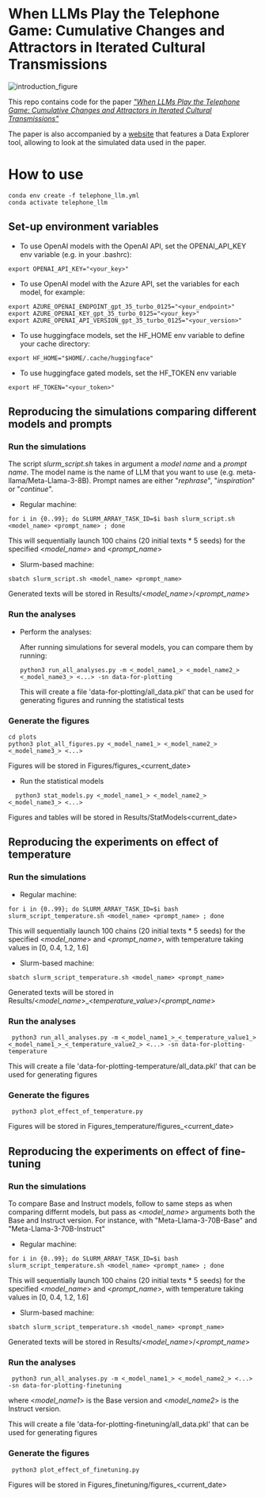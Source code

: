 # When LLMs Play the Telephone Game: Cumulative Changes and Attractors in Iterated Cultural Transmissions
![introduction_figure](https://github.com/jeremyperez2/TelephoneGameLLM/assets/152488508/6ec97899-f8fd-48bd-a5da-d8fac458bfe8)

This repo contains code for the paper [_"When LLMs Play the Telephone Game: Cumulative Changes and Attractors in Iterated Cultural Transmissions"_](https://sites.google.com/view/llms-play-telephone)

The paper is also accompanied by a [website](https://sites.google.com/view/llms-play-telephone) that features a Data Explorer tool, allowing to look at the simulated data used in the paper. 

# How to use
```
conda env create -f telephone_llm.yml
conda activate telephone_llm
```



## Set-up environment variables

- To use OpenAI models with the OpenAI API, set the OPENAI_API_KEY env variable (e.g. in your .bashrc):
```
export OPENAI_API_KEY="<your_key>"
```

- To use OpenAI model with the Azure API, set the variables for each model, for example:
```
export AZURE_OPENAI_ENDPOINT_gpt_35_turbo_0125="<your_endpoint>"
export AZURE_OPENAI_KEY_gpt_35_turbo_0125="<your_key>"
export AZURE_OPENAI_API_VERSION_gpt_35_turbo_0125="<your_version>"
```
- To use huggingface models, set the HF_HOME env variable to define your cache directory:

```
export HF_HOME="$HOME/.cache/huggingface"
```

- To use huggingface gated models, set the HF_TOKEN env variable

```
export HF_TOKEN="<your_token>"
```

## Reproducing the simulations comparing different models and prompts

### Run the simulations

The script _slurm_script.sh_ takes in argument a _model name_ and a _prompt name_. The model name is the name of LLM that you want to use (e.g. meta-llama/Meta-Llama-3-8B). Prompt names are either "_rephrase_", "_inspiration_" or "_continue_". 

- Regular machine:
```
for i in {0..99}; do SLURM_ARRAY_TASK_ID=$i bash slurm_script.sh <model_name> <prompt_name> ; done
```
This will sequentially launch 100 chains (20 initial texts * 5 seeds) for the specified <_model_name_> and <_prompt_name_>


- Slurm-based machine:
```
sbatch slurm_script.sh <model_name> <prompt_name>
```

Generated texts will be stored in Results/<_model_name_>/<_prompt_name_>

### Run the analyses

- Perform the analyses:
  
  After running simulations for several models, you can compare them by running:
  
  ```
  python3 run_all_analyses.py -m <_model_name1_> <_model_name2_> <_model_name3_> <...> -sn data-for-plotting
  ```

  This will create a file 'data-for-plotting/all_data.pkl' that can be used for generating figures and running the statistical tests

### Generate the figures
 ```
cd plots
python3 plot_all_figures.py <_model_name1_> <_model_name2_> <_model_name3_> <...>
 ```
Figures will be stored in Figures/figures_<current_date>

- Run the statistical models

```
  python3 stat_models.py <_model_name1_> <_model_name2_> <_model_name3_> <...>
  ```

  Figures and tables will be stored in Results/StatModels<current_date>



## Reproducing the experiments on effect of temperature

### Run the simulations
- Regular machine:
```
for i in {0..99}; do SLURM_ARRAY_TASK_ID=$i bash slurm_script_temperature.sh <model_name> <prompt_name> ; done
```
This will sequentially launch 100 chains (20 initial texts * 5 seeds) for the specified <_model_name_> and <_prompt_name_>, with temperature taking values in [0, 0.4, 1.2, 1.6]


- Slurm-based machine:
```
sbatch slurm_script_temperature.sh <model_name> <prompt_name>
```

Generated texts will be stored in Results/<_model_name_>_<_temperature_value_>/<_prompt_name_>

### Run the analyses

 ```
  python3 run_all_analyses.py -m <_model_name1_>_<_temperature_value1_> <_model_name1_>_<_temperature_value2_> <...> -sn data-for-plotting-temperature

  ```

  This will create a file 'data-for-plotting-temperature/all_data.pkl' that can be used for generating figures

### Generate the figures

 ```
  python3 plot_effect_of_temperature.py

  ```

  Figures will be stored in Figures_temperature/figures_<current_date>



## Reproducing the experiments on effect of fine-tuning

### Run the simulations

To compare Base and Instruct models, follow to same steps as when comparing differnt models, but pass as <_model_name_> arguments both the Base and Instruct version. For instance, with "Meta-Llama-3-70B-Base" and "Meta-Llama-3-70B-Instruct"

- Regular machine:
```
for i in {0..99}; do SLURM_ARRAY_TASK_ID=$i bash slurm_script_temperature.sh <model_name> <prompt_name> ; done
```
This will sequentially launch 100 chains (20 initial texts * 5 seeds) for the specified <_model_name_> and <_prompt_name_>, with temperature taking values in [0, 0.4, 1.2, 1.6]


- Slurm-based machine:
```
sbatch slurm_script_temperature.sh <model_name> <prompt_name>
```


Generated texts will be stored in Results/<_model_name_>/<_prompt_name_>

### Run the analyses

 ```
  python3 run_all_analyses.py -m <_model_name1_> <_model_name2_> <...> -sn data-for-plotting-finetuning

  ```

  where <_model_name1_> is the Base version and <_model_name2_> is the Instruct version. 

  This will create a file 'data-for-plotting-finetuning/all_data.pkl' that can be used for generating figures

### Generate the figures

 ```
  python3 plot_effect_of_finetuning.py

  ```

  Figures will be stored in Figures_finetuning/figures_<current_date>
